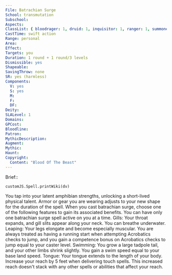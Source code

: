 ```yaml
---
File: Batrachian Surge
School: transmutation
Subschool: 
Aspects: 
ClassList: { bloodrager: 1, druid: 1, inquisitor: 1, ranger: 1, summoner: 1, unchained summoner: 1 }
CastTime: swift action
Range: personal
Area: 
Effect: 
Targets: you
Duration: 1 round + 1 round/3 levels
Dismissible: yes
Shapeable: 
SavingThrow: none
SR: yes (harmless)
Components:
  V: yes
  S: yes
  M: 
  F: 
  DF: 
Deity: 
SLALevel: 1
Domains: 
GPCost: 
Bloodline: 
Patron: 
MythicDescription: 
Augment: 
Mythic: 
Haunt: 
Copyright:
  Content: "Blood Of The Beast"
---
```

Brief:: 

```dataviewjs
customJS.Spell.printWiki(dv)
```

You tap into your latent amphibian strengths, unlocking a short-lived physical talent. Armor or gear you are wearing adjusts to your new shape for the duration of the spell. When you cast batrachian surge, choose one of the following features to gain its associated benefits. You can have only one batrachian surge spell active on you at a time.  Gills: Your throat expands, and gill slits appear along your neck. You can breathe underwater.  Leaping: Your legs elongate and become especially muscular. You are always treated as having a running start when attempting Acrobatics checks to jump, and you gain a competence bonus on Acrobatics checks to jump equal to your caster level.  Swimming: You grow a large tadpole tail, and your other limbs shrink slightly. You gain a swim speed equal to your base land speed.  Tongue: Your tongue extends to the length of your body. Increase your reach by 5 feet when delivering touch spells. This increased reach doesn't stack with any other spells or abilities that affect your reach.
